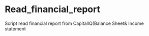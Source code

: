 # Read_financial_report
Script read financial report from CapitalIQ(Balance Sheet&amp; Income statement

